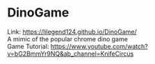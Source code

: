 # DinoGame
Link: https://lilegend124.github.io/DinoGame/ <br>
A mimic of the popular chrome dino game <br>
Game Tutorial: https://www.youtube.com/watch?v=bG2BmmYr9NQ&ab_channel=KnifeCircus
